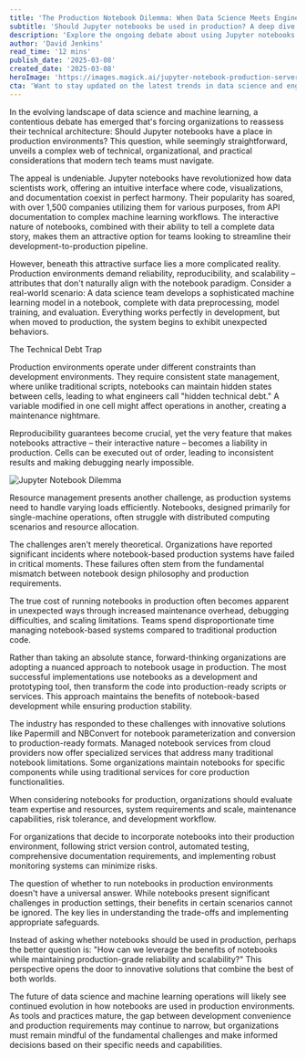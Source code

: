 ```yaml
---
title: 'The Production Notebook Dilemma: When Data Science Meets Engineering Reality'
subtitle: 'Should Jupyter notebooks be used in production? A deep dive into the technical challenges and practical solutions'
description: 'Explore the ongoing debate about using Jupyter notebooks in production environments. This comprehensive analysis examines the technical challenges, organizational implications, and practical solutions for modern data science teams navigating the complex landscape of notebook-based production systems.'
author: 'David Jenkins'
read_time: '12 mins'
publish_date: '2025-03-08'
created_date: '2025-03-08'
heroImage: 'https://images.magick.ai/jupyter-notebook-production-server-hero.jpg'
cta: 'Want to stay updated on the latest trends in data science and engineering? Follow us on LinkedIn for expert insights, best practices, and industry developments that help you make informed technical decisions.'
---
```


In the evolving landscape of data science and machine learning, a contentious debate has emerged that's forcing organizations to reassess their technical architecture: Should Jupyter notebooks have a place in production environments? This question, while seemingly straightforward, unveils a complex web of technical, organizational, and practical considerations that modern tech teams must navigate.

The appeal is undeniable. Jupyter notebooks have revolutionized how data scientists work, offering an intuitive interface where code, visualizations, and documentation coexist in perfect harmony. Their popularity has soared, with over 1,500 companies utilizing them for various purposes, from API documentation to complex machine learning workflows. The interactive nature of notebooks, combined with their ability to tell a complete data story, makes them an attractive option for teams looking to streamline their development-to-production pipeline.

However, beneath this attractive surface lies a more complicated reality. Production environments demand reliability, reproducibility, and scalability – attributes that don't naturally align with the notebook paradigm. Consider a real-world scenario: A data science team develops a sophisticated machine learning model in a notebook, complete with data preprocessing, model training, and evaluation. Everything works perfectly in development, but when moved to production, the system begins to exhibit unexpected behaviors.

The Technical Debt Trap

Production environments operate under different constraints than development environments. They require consistent state management, where unlike traditional scripts, notebooks can maintain hidden states between cells, leading to what engineers call "hidden technical debt." A variable modified in one cell might affect operations in another, creating a maintenance nightmare.

Reproducibility guarantees become crucial, yet the very feature that makes notebooks attractive – their interactive nature – becomes a liability in production. Cells can be executed out of order, leading to inconsistent results and making debugging nearly impossible.

![Jupyter Notebook Dilemma](https://i.magick.ai/PIXE/1738406181100_magick_img.webp)

Resource management presents another challenge, as production systems need to handle varying loads efficiently. Notebooks, designed primarily for single-machine operations, often struggle with distributed computing scenarios and resource allocation.

The challenges aren't merely theoretical. Organizations have reported significant incidents where notebook-based production systems have failed in critical moments. These failures often stem from the fundamental mismatch between notebook design philosophy and production requirements.

The true cost of running notebooks in production often becomes apparent in unexpected ways through increased maintenance overhead, debugging difficulties, and scaling limitations. Teams spend disproportionate time managing notebook-based systems compared to traditional production code.

Rather than taking an absolute stance, forward-thinking organizations are adopting a nuanced approach to notebook usage in production. The most successful implementations use notebooks as a development and prototyping tool, then transform the code into production-ready scripts or services. This approach maintains the benefits of notebook-based development while ensuring production stability.

The industry has responded to these challenges with innovative solutions like Papermill and NBConvert for notebook parameterization and conversion to production-ready formats. Managed notebook services from cloud providers now offer specialized services that address many traditional notebook limitations. Some organizations maintain notebooks for specific components while using traditional services for core production functionalities.

When considering notebooks for production, organizations should evaluate team expertise and resources, system requirements and scale, maintenance capabilities, risk tolerance, and development workflow.

For organizations that decide to incorporate notebooks into their production environment, following strict version control, automated testing, comprehensive documentation requirements, and implementing robust monitoring systems can minimize risks.

The question of whether to run notebooks in production environments doesn't have a universal answer. While notebooks present significant challenges in production settings, their benefits in certain scenarios cannot be ignored. The key lies in understanding the trade-offs and implementing appropriate safeguards.

Instead of asking whether notebooks should be used in production, perhaps the better question is: "How can we leverage the benefits of notebooks while maintaining production-grade reliability and scalability?" This perspective opens the door to innovative solutions that combine the best of both worlds.

The future of data science and machine learning operations will likely see continued evolution in how notebooks are used in production environments. As tools and practices mature, the gap between development convenience and production requirements may continue to narrow, but organizations must remain mindful of the fundamental challenges and make informed decisions based on their specific needs and capabilities.